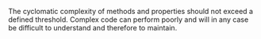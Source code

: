 The cyclomatic complexity of methods and properties should not exceed a defined threshold. Complex code can perform poorly and will in any case be
difficult to understand and therefore to maintain.